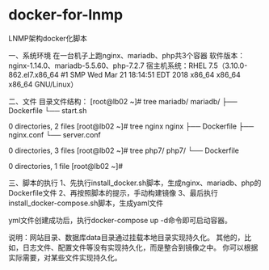# docker-for-lnmp
LNMP架构docker化脚本

一、系统环境
在一台机子上跑nginx、mariadb、php共3个容器
软件版本：nginx-1.14.0、mariadb-5.5.60、php-7.2.7
宿主机系统：RHEL 7.5（3.10.0-862.el7.x86_64 #1 SMP Wed Mar 21 18:14:51 EDT 2018 x86_64 x86_64 x86_64 GNU/Linux）

二、文件
目录文件结构：
[root@lb02 ~]# tree mariadb/
mariadb/
├── Dockerfile
└── start.sh

0 directories, 2 files
[root@lb02 ~]# tree nginx
nginx
├── Dockerfile
├── nginx.conf
└── server.conf

0 directories, 3 files
[root@lb02 ~]# tree php7/
php7/
└── Dockerfile

0 directories, 1 file
[root@lb02 ~]# 

三、脚本的执行
1、先执行install_docker.sh脚本，生成nginx、mariadb、php的Dockerfile文件
2、再按照脚本的提示，手动构建镜像
3、最后执行install_docker-compose.sh脚本，生成yaml文件

yml文件创建成功后，执行docker-compose  up -d命令即可启动容器。

说明：网站目录、数据库data目录通过挂载本地目录实现持久化。
其他的，比如，日志文件、配置文件等没有实现持久化，而是整合到镜像之中。
你可以根据实际需要，对某些文件实现持久化。

